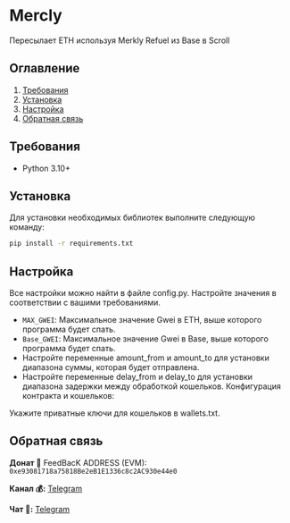 # Mercly

Пересылает ETH используя Merkly Refuel из Base в Scroll

## Оглавление
1. [Требования](#требования)
2. [Установка](#установка)
3. [Настройка](#настройка)
5. [Обратная связь](#обратная-связь)

## Требования <a name="требования"></a>
- Python 3.10+

## Установка <a name="установка"></a>
Для установки необходимых библиотек выполните следующую команду:
```bash
pip install -r requirements.txt
```

## Настройка <a name="настройка"></a>
Все настройки можно найти в файле config.py. Настройте значения в соответствии с вашими требованиями.

- `MAX_GWEI`: Максимальное значение Gwei в ETH, выше которого программа будет спать.
- `Base_GWEI`: Максимальное значение Gwei в Base, выше которого программа будет спать.
- Настройте переменные amount_from и amount_to для установки диапазона суммы, которая будет отправлена.
- Настройте переменные delay_from и delay_to для установки диапазона задержки между обработкой кошельков.
Конфигурация контракта и кошельков:

Укажите приватные ключи для кошельков в wallets.txt.


## Обратная связь <a name="обратная-связь"></a>
**Донат 🍩**
FeedBacK ADDRESS (EVM): `0xe93081718a75818Be2eB1E1336c8c2AC930e44e0`

**Канал 💰:** [Telegram](https://t.me/MyKlondike)

**Чат 🗿:** [Telegram](https://t.me/Klondike_Talks)
